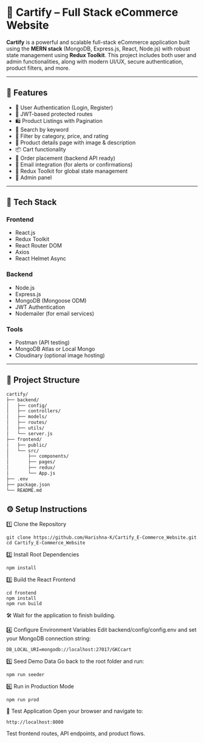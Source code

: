 # 🛒 Cartify – Full Stack eCommerce Website

**Cartify** is a powerful and scalable full-stack eCommerce application built using the **MERN stack** (MongoDB, Express.js, React, Node.js) with robust state management using **Redux Toolkit**. This project includes both user and admin functionalities, along with modern UI/UX, secure authentication, product filters, and more.

---

## 🚀 Features

- 👤 User Authentication (Login, Register)
- 🔐 JWT-based protected routes
- 🛍️ Product Listings with Pagination
- 🔎 Search by keyword
- 🎯 Filter by category, price, and rating
- 📝 Product details page with image & description
- 📦 Cart functionality
- 🧾 Order placement (backend API ready)
- 📧 Email integration (for alerts or confirmations)
- 🧠 Redux Toolkit for global state management
- 📂 Admin panel

---

## 🧰 Tech Stack

### Frontend
- React.js
- Redux Toolkit
- React Router DOM
- Axios
- React Helmet Async

### Backend
- Node.js
- Express.js
- MongoDB (Mongoose ODM)
- JWT Authentication
- Nodemailer (for email services)

### Tools
- Postman (API testing)
- MongoDB Atlas or Local Mongo
- Cloudinary (optional image hosting)

---

## 📁 Project Structure

```bash
cartify/
├── backend/
│   ├── config/
│   ├── controllers/
│   ├── models/
│   ├── routes/
│   ├── utils/
│   └── server.js
├── frontend/
│   ├── public/
│   └── src/
│       ├── components/
│       ├── pages/
│       ├── redux/
│       └── App.js
├── .env
├── package.json
└── README.md
```

## ⚙️ Setup Instructions
1️⃣ Clone the Repository
```
git clone https://github.com/Harishna-K/Cartify_E-Commerce_Website.git
cd Cartify_E-Commerce_Website
```

2️⃣ Install Root Dependencies
```
npm install
```

3️⃣ Build the React Frontend
```
cd frontend
npm install
npm run build
```
🛠 Wait for the application to finish building.

4️⃣ Configure Environment Variables
Edit backend/config/config.env and set your MongoDB connection string:
```
DB_LOCAL_URI=mongodb://localhost:27017/GKCcart
```

5️⃣ Seed Demo Data
Go back to the root folder and run:
```
npm run seeder
```

6️⃣ Run in Production Mode
```
npm run prod
```

🧪 Test Application
Open your browser and navigate to:
```
http://localhost:8000
```
Test frontend routes, API endpoints, and product flows.




